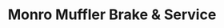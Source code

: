 ---
title: "Monro Muffler Brake & Service"
url: /liverpool/monro-muffler-brake-and-service/
shop: car repair
---